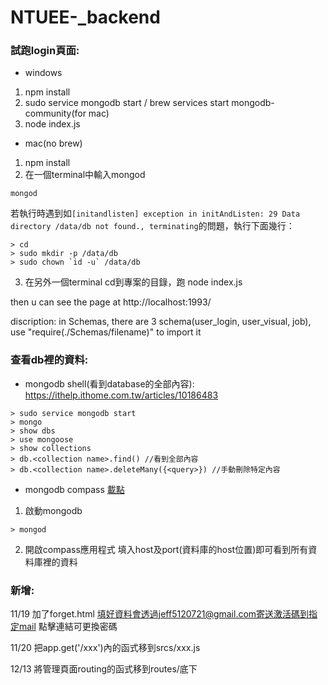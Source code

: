 # NTUEE-_backend
### 試跑login頁面:

- windows

1. npm install
2. sudo service mongodb start / brew services start mongodb-community(for mac)
3. node index.js

- mac(no brew)

1. npm install
2. 在一個terminal中輸入mongod
```
mongod
```
若執行時遇到如`[initandlisten] exception in initAndListen: 29 Data directory /data/db not found., terminating`的問題，執行下面幾行：
```
> cd
> sudo mkdir -p /data/db 
> sudo chown `id -u` /data/db
```
3. 在另外一個terminal cd到專案的目錄，跑 node index.js

then u can see the page at http://localhost:1993/

discription:
in Schemas, there are 3 schema(user_login, user_visual, job), use "require(./Schemas/filename)" to import it

### 查看db裡的資料:
- mongodb shell(看到database的全部內容): https://ithelp.ithome.com.tw/articles/10186483
```
> sudo service mongodb start
> mongo
> show dbs
> use mongoose
> show collections
> db.<collection name>.find() //看到全部內容
> db.<collection name>.deleteMany({<query>}) //手動刪除特定內容
```
- mongodb compass 
[載點](https://www.mongodb.com/download-center/compass)
1. 啟動mongodb
```
> mongod
```
2. 開啟compass應用程式
填入host及port(資料庫的host位置)即可看到所有資料庫裡的資料
### 新增:
11/19
加了forget.html
填好資料會透過jeff5120721@gmail.com寄送激活碼到指定mail
點擊連結可更換密碼

11/20
把app.get('/xxx')內的函式移到srcs/xxx.js

12/13
將管理頁面routing的函式移到routes/底下

